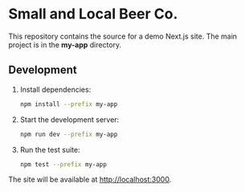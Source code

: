 # Small and Local Beer Co.

This repository contains the source for a demo Next.js site. The main project is
in the **my-app** directory.

## Development

1. Install dependencies:

   ```bash
   npm install --prefix my-app
   ```

2. Start the development server:

   ```bash
   npm run dev --prefix my-app
   ```

3. Run the test suite:

   ```bash
   npm test --prefix my-app
   ```

The site will be available at [http://localhost:3000](http://localhost:3000).
